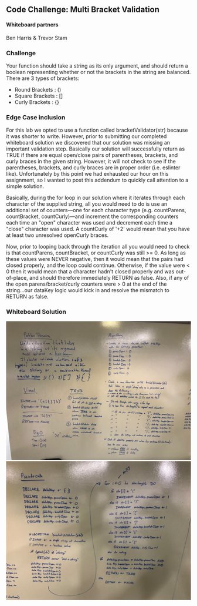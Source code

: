 ## Code Challenge: Multi Bracket Validation

#### Whiteboard partners
Ben Harris & Trevor Stam

### Challenge

Your function should take a string as its only argument, and should return a boolean representing whether or not the brackets in the string are balanced. There are 3 types of brackets:

- Round Brackets : ()
- Square Brackets : []
- Curly Brackets : {}

### Edge Case inclusion
For this lab we opted to use a function called bracketValidator(str) because it was shorter to write. However, prior to submitting our completed whiteboard solution we discovered that our solution was missing an important validation step. Basically our solution will successfully return as TRUE if there are equal open/close pairs of parentheses, brackets, and curly braces in the given string. However, it will not check to see if the parentheses, brackets, and curly braces are in proper order (i.e. eslinter like). Unfortunately by this point we had exhausted our hour on this assignment, so I wanted to post this addendum to quickly call attention to a simple solution.

Basically, during the for loop in our solution where it iterates through each character of the supplied string, all you would need to do is use an additional set of counters—one for each character type (e.g. countParens, countBracket, countCurly)—and increment the corresponding counters each time an "open" character was used and decrement each time a "close" character was used. A countCurly of '+2' would mean that you have at least two unresolved openCurly braces.

Now, prior to looping back through the iteration all you would need to check is that countParens, countBracket, or countCurly was still >= 0. As long as these values were NEVER negative, then it would mean that the pairs had closed properly, and the loop could continue. Otherwise, if the value were < 0 then it would mean that a character hadn't closed properly and was out-of-place, and should therefore immediately RETURN as false. Also, if any of the open parens/bracket/curly counters were > 0 at the end of the string...our dataKey logic would kick in and resolve the mismatch to RETURN as false.

### Whiteboard Solution
![Whiteboard1](./assets/1.jpg)
![Whiteboard2](./assets/2.jpg)

